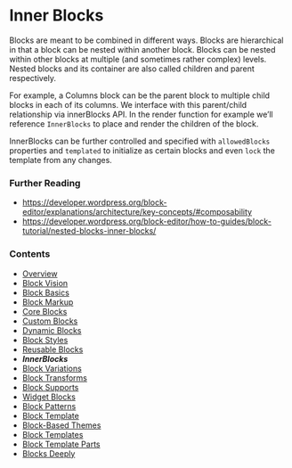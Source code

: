 # Inner Blocks

Blocks are meant to be combined in different ways. Blocks are hierarchical in that a block can be nested within another block. Blocks can be nested within other blocks at multiple (and sometimes rather complex) levels. Nested blocks and its container are also called children and parent respectively. 

For example, a Columns block can be the parent block to multiple child blocks in each of its columns. We interface with this parent/child relationship via innerBlocks API. In the render function for example we’ll reference `InnerBlocks` to place and render the children of the block.

InnerBlocks can be further controlled and specified with `allowedBlocks` properties and `templated` to initialize as certain blocks and even `lock` the template from any changes.


### Further Reading
- https://developer.wordpress.org/block-editor/explanations/architecture/key-concepts/#composability
- https://developer.wordpress.org/block-editor/how-to-guides/block-tutorial/nested-blocks-inner-blocks/
### Contents
- [Overview](01-overview.md)
- [Block Vision](02-block-vision.md)
- [Block Basics](03-block-basics.md)
- [Block Markup](04-block-markup.md)
- [Core Blocks](05-core-blocks.md)
- [Custom Blocks](06-custom-blocks.md)
- [Dynamic Blocks](07-dynamic-blocks.md)
- [Block Styles](08-block-styles.md)
- [Reusable Blocks](09-reusable-blocks.md)
- ***InnerBlocks***
- [Block Variations](11-block-variations.md)
- [Block Transforms](12-block-transforms.md)
- [Block Supports](13-block-supports.md)
- [Widget Blocks](14-widget-blocks.md)
- [Block Patterns](15-block-paterns.md)
- [Block Template](16-block-template.md)
- [Block-Based Themes](17-block-based-themes.md)
- [Block Templates](18-block-templates.md)
- [Block Template Parts](19-block-template-parts.md)
- [Blocks Deeply](20-blocks-deeply.md)
